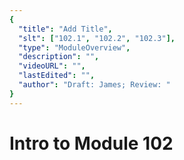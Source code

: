 ```yaml
---
{
  "title": "Add Title",
  "slt": ["102.1", "102.2", "102.3"],
  "type": "ModuleOverview",
  "description": "",
  "videoURL": "",
  "lastEdited": "",
  "author": "Draft: James; Review: "
}
---
```


# Intro to Module 102